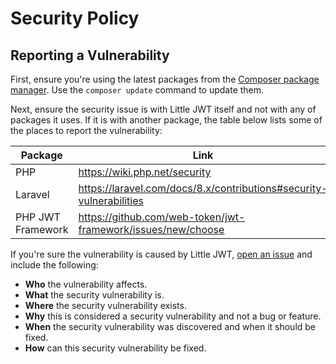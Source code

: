 # Security Policy

## Reporting a Vulnerability

First, ensure you're using the latest packages from the [Composer package manager](https://getcomposer.org/). Use the ``composer update`` command to update them.

Next, ensure the security issue is with Little JWT itself and not with any of packages it uses. If it is with another package, the table below lists some of the places to report the vulnerability:

| Package | Link |
|-|-|
| PHP | https://wiki.php.net/security |
| Laravel | https://laravel.com/docs/8.x/contributions#security-vulnerabilities |
| PHP JWT Framework | https://github.com/web-token/jwt-framework/issues/new/choose |


If you're sure the vulnerability is caused by Little JWT, [open an issue](https://github.com/little-apps/LittleJWT/issues/new) and include the following:

 * **Who** the vulnerability affects.
 * **What** the security vulnerability is.
 * **Where** the security vulnerability exists.
 * **Why** this is considered a security vulnerability and not a bug or feature.
 * **When** the security vulnerability was discovered and when it should be fixed.
 * **How** can this security vulnerability be fixed.
